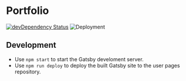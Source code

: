 # Portfolio

[![devDependency Status](https://david-dm.org/cwparsons/cwparsons.github.io/dev-status.svg)](https://david-dm.org/cwparsons/cwparsons.github.io#info=devDependencies) ![Deployment](https://github.com/cwparsons/cwparsons.github.io/workflows/Deployment/badge.svg)

## Development

- Use `npm start` to start the Gatsby develoment server.
- Use `npm run deploy` to deploy the built Gatsby site to the user pages repository.
